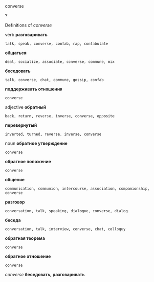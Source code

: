converse

?


Definitions of _converse_

verb
**разговаривать**

    talk, speak, converse, confab, rap, confabulate
**общаться**

    deal, socialize, associate, converse, commune, mix
**беседовать**

    talk, converse, chat, commune, gossip, confab
**поддерживать отношения**

    converse

adjective
**обратный**

    back, return, reverse, inverse, converse, opposite
**перевернутый**

    inverted, turned, reverse, inverse, converse

noun
**обратное утверждение**

    converse
**обратное положение**

    converse
**общение**

    communication, communion, intercourse, association, companionship, converse
**разговор**

    conversation, talk, speaking, dialogue, converse, dialog
**беседа**

    conversation, talk, interview, converse, chat, colloquy
**обратная теорема**

    converse
**обратное отношение**

    converse

_converse_
**беседовать**, **разговаривать**